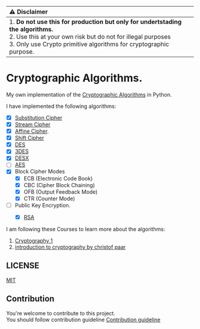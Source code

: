 | ⚠️ Disclaimer                                                                    |
|:-----------------------------------------------------------------------------|
| 1. **Do not use this for production but only for undertstading the algorithms.** <br />2. Use this at your own risk but do not for illegal purposes <br />3. Only use Crypto primitive algorithms for cryptographic purpose.|

# Cryptographic Algorithms.

My own implementation of the [Cryptographic Algorithms](https://en.wikipedia.org/wiki/Cryptographic_algorithm) in Python.

I have implemented the following algorithms:
- [x] [Substitution Cipher](https://en.wikipedia.org/wiki/Substitution_cipher)
- [x] [Stream Cipher](https://en.wikipedia.org/wiki/Stream_cipher)
- [x] [Affine Cipher](https://en.wikipedia.org/wiki/Affine_cipher).
- [x] [Shift Cipher](https://en.wikipedia.org/wiki/Shift_cipher)
- [x] [DES](https://en.wikipedia.org/wiki/DES_supplementary_material)
- [x] [3DES](https://en.wikipedia.org/wiki/Triple_DES)
- [x] [DESX](https://en.wikipedia.org/wiki/DES_X)
- [ ] [AES](https://en.wikipedia.org/wiki/Advanced_Encryption_Standard)
- [x] Block Cipher Modes
    - [x] ECB (Electronic Code Book)
    - [x] CBC (Cipher Block Chaining)
    - [x] OFB (Output Feedback Mode)
    - [x] CTR (Counter Mode)
- [ ] Public Key Encryption.
    - [x] [RSA](https://en.wikipedia.org/wiki/RSA_(cryptosystem))
  

I am following these Courses to learn more about the algorithms:
1. [Cryptography 1](https://www.coursera.org/learn/crypto)
2. [introduction to cryptography by christof paar](https://www.amazon.com/Understanding-Cryptography-Textbook-Students-Practitioners/dp/3642446493)

## LICENSE
[MIT](https://opensource.org/licenses/MIT)

## Contribution  
You're welcome to contribute to this project.  
You should follow contribution guideline [Contribution guideline](https://github.com/lablnet/cryptographic_algorithms/blob/main/CONTRIBUTING.md) 
